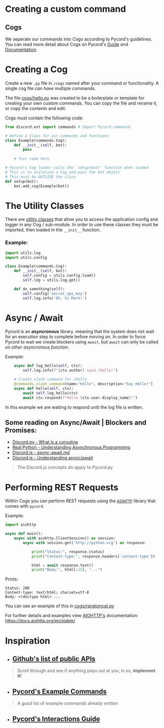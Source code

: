 # Creating a custom command

## Cogs

We seperate our commands into *Cogs* according to Pycord's guidelines. You can read more detail about Cogs on Pycord's [Guide](https://guide.pycord.dev/extensions/commands/cogs) and [Documentation](https://docs.pycord.dev/en/master/ext/commands/cogs.html).

# Creating a Cog

Create a new `.py` file in `/cogs` named after your command or functionality. A single cog file *can have* multiple commands. 

The file [cogs/hello.py](../cogs/hello.py) was created to be a boilerplate or template for creating your own custom commands. You can copy the file and rename it, or copy the contents and edit.

Cogs must contain the following code:

```python
from discord.ext import commands # Import Pycord commands

# Define a Class for our commands and functions
class Example(commands.Cog):
    def __init__(self, bot):
        pass 
    
    # Your code here

# Pycord's Cog loader calls the `setup(bot)` function when loaded
# This is to initalize a Cog and pass the bot object
# This must be OUTSIDE the class
def setup(bot):
    bot.add_cog(Example(bot))
```

# The Utility Classes

There are [utility classes](../utils/) that allow you to access the application config and logger in any Cog / sub-module. In order to use these classes they must be imported, then loaded in the `__init__` function.

### Example:

```python
import utils.log
import utils.config

class Example(commands.Cog):
    def __init__(self, bot):
        self.config = utils.config.load()
        self.log = utils.log.get()

    def do_something(self):
        self.config['secret_api_key']
        self.log.info('Oh, hi Mark!')
```

# Async / Await

Pycord is an ***asyncronous*** library. meaning that the system does not wait for an execution step to complete before moving on. In order to force Pycord to wait we create blockers using `await`, but `await` can only be called on *other asyncronous function*. 

Example:

```python
    async def log_hello(self, ctx):
        self.log.info(f"{ctx.author} said /hello!")

    # Create slash command for /hello
    @commands.slash_command(name="hello", description="Say Hello!")
    async def hello(self, ctx):        
        await self.log_hello(ctx)
        await ctx.respond(f"Hello {ctx.user.display_name}!")
```

In this example we are waiting to respond until the log file is written.

## Some reading on Async/Await | Blockers and Promises:

* [Discord.py - What is a coroutine](https://discordpy.readthedocs.io/en/async/faq.html#what-is-a-coroutine)
* [Real Python - Understanding Asynchronous Programming](https://realpython.com/python-async-features/#understanding-asynchronous-programming)
* [Discord.js - async-await.md](https://github.com/AnIdiotsGuide/discordjs-bot-guide/blob/master/other-guides/async-await.md)
* [Discord.js - Understanding async/await](https://discordjs.guide/additional-info/async-await.html#how-do-promises-work)
> The Discord.js concepts *do apply* to Pycord.py

# Performing REST Requests

Within Cogs you can perform REST requests using the [`AIOHTTP`](https://docs.aiohttp.org/en/stable/) library that comes with `pycord`.

Example:
```python
import aiohttp

async def main():
    async with aiohttp.ClientSession() as session:
        async with session.get('http://python.org') as response:

            print("Status:", response.status)
            print("Content-type:", response.headers['content-type'])

            html = await response.text()
            print("Body:", html[:15], "...")
```

Prints:
```
Status: 200
Content-type: text/html; charset=utf-8
Body: <!doctype html> ...
```

You can see an example of this in [cogs/randomcat.py](../cogs/randomcat.py#L19)

For further details and examples view [AIOHTTP's](https://docs.aiohttp.org/en/stable/) documentation: https://docs.aiohttp.org/en/stable/

# Inspiration

* ## [Github's list of public APIs](https://github.com/public-apis/public-apis)

> Scroll through and see if anything pops out at you, is so, **implement it!**

* ## [Pycord's Example Commands](https://github.com/Pycord-Development/pycord/tree/master/examples)

> A good list of example commands already written

* ## [Pycord's Interactions Guide](https://guide.pycord.dev/interactions/)